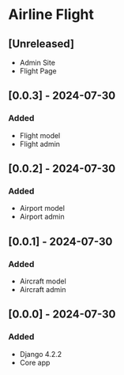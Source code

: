 # Airline Flight

## [Unreleased]
- Admin Site
- Flight Page

## [0.0.3] - 2024-07-30
### Added
- Flight model
- Flight admin

## [0.0.2] - 2024-07-30
### Added
- Airport model
- Airport admin

## [0.0.1] - 2024-07-30
### Added
- Aircraft model
- Aircraft admin

## [0.0.0] - 2024-07-30
### Added
- Django 4.2.2
- Core app
